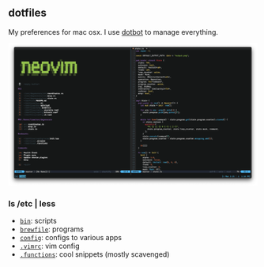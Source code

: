 ## dotfiles
My preferences for mac osx. I use [dotbot](https://github.com/anishathalye/dotbot) to manage everything.

![](./assets/neovim)

### ls /etc | less

- [`bin`](https://github.com/terror/dotfiles/tree/master/bin): scripts
- [`brewfile`](https://github.com/terror/dotfiles/blob/master/brew/Brewfile): programs
- [`config`](https://github.com/terror/dotfiles/tree/master/config): configs to various apps
- [`.vimrc`](https://github.com/terror/dotfiles/blob/master/.vimrc): vim config
- [`.functions`](https://github.com/terror/dotfiles/blob/master/.functions): cool snippets (mostly scavenged)

